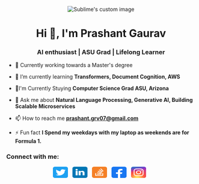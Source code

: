 <p align="center">
  <img src="https://image.spreadshirtmedia.net/image-server/v1/compositions/T949A2PA2009PT25X1Y13D151661905W5792H4230/views/3,width=550,height=550,appearanceId=2,backgroundColor=000000,noPt=true/eat-sleep-debug-repeat-mug.jpg" alt="Sublime's custom image"/>
</p>
<h1 align="center">Hi 👋, I'm Prashant Gaurav</h1>
<h3 align="center">AI enthusiast | ASU Grad | Lifelong Learner </h3>


- 🔭 Currently working towards a Master's degree

- 🌱 I’m currently learning **Transformers, Document Cognition, AWS**

- 🏫I'm Currently Stuying **Computer Science Grad ASU, Arizona**

- 💬 Ask me about **Natural Language Processing, Generative AI, Building Scalable Microservices**

- 📫 How to reach me **prashant.grv07@gmail.com**


- ⚡ Fun fact **I Spend my weekdays with my laptop as weekends are for Formula 1.**

<h3 align="left">Connect with me:</h3>
<p align='center'>
<a href="https://twitter.com/gravityfalls404"><img src="https://github.com/gravityfalls404/gravityfalls404/blob/main/icons/twitter.svg" width="40" height="30"></a>&nbsp;&nbsp;
<a href="https://linkedin.com/in/prashant-gaurav-01"><img src="https://github.com/gravityfalls404/gravityfalls404/blob/main/icons/linkedin.svg" height="30" width="40"></a>&nbsp;&nbsp;
<a href="https://stackoverflow.com/users/8351810"><img src="https://github.com/gravityfalls404/gravityfalls404/blob/main/icons/stackoverflow.svg" height="30" width="40" ></a>&nbsp;&nbsp;
<a href="https://fb.com/prashant.grv.1" ><img src="https://github.com/gravityfalls404/gravityfalls404/blob/main/icons/facebook%20.svg" height="30" width="40" ></a>&nbsp;&nbsp;
<a href="https://instagram.com/gravityfalls60"><img src="https://github.com/gravityfalls404/gravityfalls404/blob/main/icons/instagram.svg" height="30" width="40" ></a>&nbsp;&nbsp;

